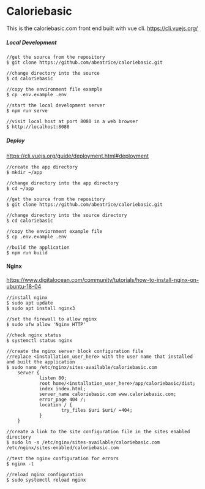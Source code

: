 # Caloriebasic
This is the caloriebasic.com front end built with vue cli.
https://cli.vuejs.org/

##### Local Development
    //get the source from the repository
	$ git clone https://github.com/abeatrice/caloriebasic.git

    //change directory into the source
	$ cd caloriebasic

    //copy the environment file example
	$ cp .env.example .env

    //start the local development server
	$ npm run serve
    
    //visit local host at port 8080 in a web browser
	$ http://localhost:8080

##### Deploy
https://cli.vuejs.org/guide/deployment.html#deployment

    //create the app directory
	$ mkdir ~/app

    //change directory into the app directory
	$ cd ~/app

    //get the source from the repository
    $ git clone https://github.com/abeatrice/caloriebasic.git

    //change directory into the source directory
	$ cd caloriebasic

    //copy the enviornment example file
	$ cp .env.example .env

    //build the application
	$ npm run build

#### Nginx
https://www.digitalocean.com/community/tutorials/how-to-install-nginx-on-ubuntu-18-04

    //install nginx
    $ sudo apt update
    $ sudo apt install nginx3

    //set the firewall to allow nginx
    $ sudo ufw allow 'Nginx HTTP'

    //check nginx status
    $ systemctl status nginx

    //create the nginx server block configuration file
    //replace <installation_user_here> with the user name that installed and built the application
	$ sudo nano /etc/nginx/sites-available/caloriebasic.com
        server {
                listen 80;
                root home/<installation_user_here>/app/caloriebasic/dist;
                index index.html;
                server_name caloriebasic.com www.caloriebasic.com;
                error_page 404 /;
                location / {
                        try_files $uri $uri/ =404;
                }
        }

    //create a link to the site configuration file in the sites enabled directory
    $ sudo ln -s /etc/nginx/sites-available/caloriebasic.com /etc/nginx/sites-enabled/caloriebasic.com

    //test the nginx configuration for errors
	$ nginx -t

    //reload nginx configuration
	$ sudo systemctl reload nginx